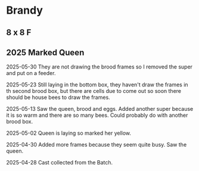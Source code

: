 # Brandy

## 8 x 8 F

## 2025 Marked Queen

2025-05-30 They are not drawing the brood frames so I removed the super and put on a feeder.

2025-05-23 Still laying in the bottom box, they haven't draw the frames in th second brood box, but there are cells due to come out so soon there should be house bees to draw the frames.

2025-05-13 Saw the queen, brood and eggs.  Added another super because it is so warm and there are so many bees.  Could probably do with another brood box.

2025-05-02 Queen is laying so marked her yellow.

2025-04-30 Added more frames because they seem quite busy.  Saw the queen.

2025-04-28 Cast collected from the Batch.

